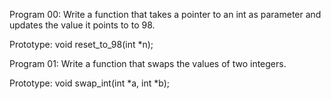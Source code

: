 Program 00: Write a function that takes a pointer to an int as parameter and updates the value it points to to 98.

Prototype: void reset_to_98(int *n);


Program 01: Write a function that swaps the values of two integers.

Prototype: void swap_int(int *a, int *b);
